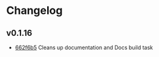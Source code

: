 # Changelog

## v0.1.16

- [662f6b5](https://github.com/cdhunt/potel/commit/662f6b572eacb2554330bcd0062be5b64e692ff7) Cleans up documentation and Docs build task
